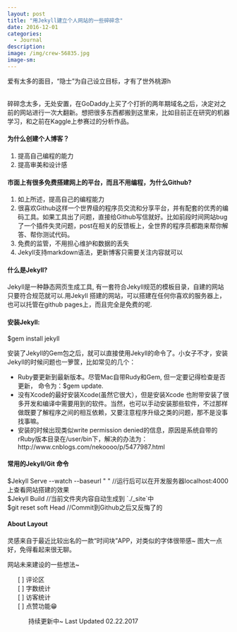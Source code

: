 ```yaml
---
layout: post
title: "用Jekyll建立个人网站的一些碎碎念"
date: 2016-12-01
categories:
  - Journal
description:
image: /img/crew-56835.jpg
image-sm:
---
```

爱有太多的面目，“隐士”为自己设立目标，才有了世外桃源h<br/><br/>

碎碎念太多，无处安置，在GoDaddy上买了个打折的两年期域名之后，决定对之前的网站进行一次大翻新。想把很多东西都搬到这里来，比如目前正在研究的机器学习，和之前在Kaggle上参赛过的分析作品。

<h4>为什么创建个人博客？</h4>
<ol>
<li>提高自己编程的能力</li>
<li>提高审美和设计感</li>
</ol>

<h4>市面上有很多免费搭建网上的平台，而且不用编程，为什么Github?</h4>
<ol>
<li>如上所述，提高自己的编程能力</li>
<li>很喜欢Github这样一个世界级的程序员交流和分享平台，并有配套的优秀的编码工具。如果工具出了问题，直接给Github写信就好。比如前段时间网站bug了一个插件失灵问题，post在相关的反馈板上，全世界的程序员都跑来帮你解答、帮你测试代码。</li>
<li>免费的监管，不用担心维护和数据的丢失</li>
<li>Jekyll支持markdown语法，更新博客只需要关注内容就可以</li>
</ol>

<h4>什么是Jekyll?</h4>
Jekyll是一种静态网页生成工具, 有一套符合Jekyll规范的模板目录，自建的网站只要符合规范就可以.用Jekyll 搭建的网站，可以搭建在任何你喜欢的服务器上，也可以托管在github pages上，而且完全是免费的呢.

<h4>安装Jekyll:</h4>
$gem install jekyll

安装了Jekyll的Gem包之后，就可以直接使用Jekyll的命令了。小女子不才，安装Jekyll的时候问题也一箩筐，比如常见的几个：
<ul>
<li>Ruby要更新到最新版本。尽管Mac自带Rudy和Gem, 但一定要记得检查是否更新， 命令为：$gem update.</li>
<li>没有Xcode的最好安装Xcode(虽然它很大），但是安装Xcode 也附带安装了很多开发和编译中需要用到的软件。当然，也可以手动安装那些软件，不过那样做既要了解程序之间的相互依赖，又要注意程序升级之类的问题，那不是没事找事嘛。</li>
<li>安装的时候出现类似write permission denied的信息，原因是系统自带的rRuby版本目录在/user/bin下，解决的办法为：http://www.cnblogs.com/nekoooo/p/5477987.html</li>
</ul>

<h4>常用的Jekyll/Git 命令</h4>
$Jekyll Serve --watch --baseurl " "  //运行后可以在开发服务器localhost:4000上查看网站搭建的效果<br/>
$Jekyll Build  //当前文件夹内容自动生成到 `./_site`中<br/>
$git reset soft Head  //Commit到Github之后又反悔了的

<h4>About Layout</h4>
灵感来自于最近比较出名的一款“时间块”APP，对类似的字体很带感~ 图大一点好，免得看起来很无聊。

网站未来建设的一些想法~
<ul>
[ ] 评论区<br/>
[ ] 字数统计<br/>
[ ] 访客统计<br/>
[ ] 点赞功能😁
<ul>

持续更新中~ Last Updated 02.22.2017
